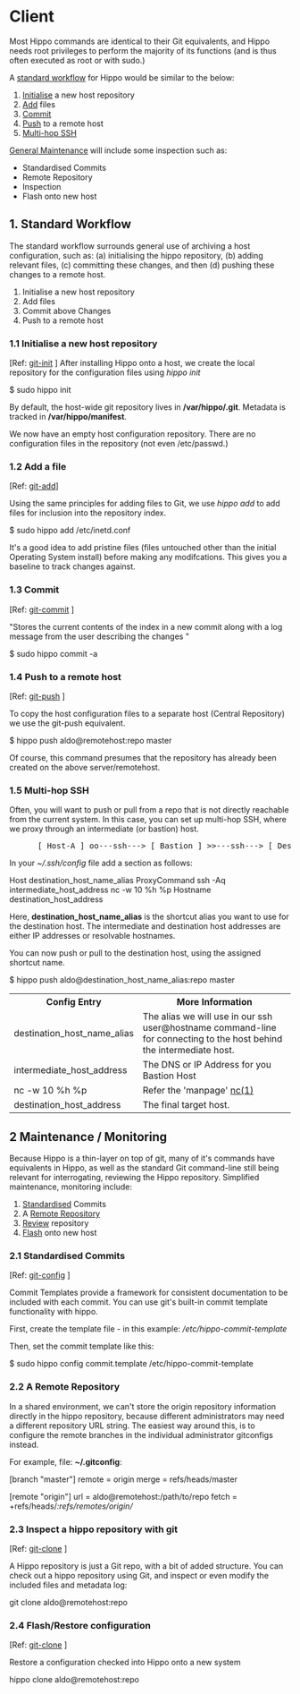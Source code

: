 # Client

Most Hippo commands are identical to their Git equivalents, and Hippo needs
root privileges to perform the majority of its functions (and is thus often
executed as root or with sudo.)

A <a href="#workflow">standard workflow</a> for Hippo would be similar to the below:

1. [Initialise](#initialise) a new host repository
2. [Add](#add) files
3. [Commit](#commit)
4. [Push](#push) to a remote host
5. [Multi-hop SSH](#ssh)

<a href="#maintenance">General Maintenance</a> will include some inspection such as:

- Standardised Commits
- Remote Repository
- Inspection
- Flash onto new host


## <a name="workflow"></a>1. Standard Workflow

The standard workflow surrounds general use of archiving a host
configuration, such as: (a) initialising the hippo repository, (b)
adding relevant files, (c) committing these changes, and then (d)
pushing these changes to a remote host.

1. Initialise a new host repository
2. Add files
3. Commit above Changes
4. Push to a remote host

### <a name="initialise"></a> 1.1 Initialise a new host repository

&#91;Ref: [git-init](http://www.kernel.org/pub/software/scm/git/docs/git-init.html "Create an empty git repository or reinitialize an existing one")
]
After installing Hippo onto a host, we create the local repository
for the configuration files using *hippo init*

<!--(block|syntax("bash"))-->
$ sudo hippo init
<!--(end)-->

By default, the host-wide git repository lives in **/var/hippo/.git**. 
Metadata is tracked in **/var/hippo/manifest**.

We now have an empty host configuration repository. There are no 
configuration files in the repository (not even /etc/passwd.)

### <a name="add"></a> 1.2 Add a file

&#91;Ref: [git-add](http://www.kernel.org/pub/software/scm/git/docs/git-add.html "Add file contents to the index")]

Using the same principles for adding files to Git, we use *hippo add* 
to add files for inclusion into the repository index.

<!--(block|syntax("bash"))-->
$ sudo hippo add /etc/inetd.conf
<!--(end)-->

It's a good idea to add pristine files (files untouched other than the initial
Operating System install) before making any modifcations. 
This gives you a baseline to track changes against.

### <a name="commit"></a> 1.3 Commit

&#91;Ref: [git-commit](http://www.kernel.org/pub/software/scm/git/docs/git-commit.html "Record changes to the repository")
]

"Stores the current contents of the index in a new commit along with 
a log message from the user describing the changes "

<!--(block|syntax("bash"))-->
$ sudo hippo commit -a 
<!--(end)-->

### <a name="push"></a> 1.4 Push to a remote host

&#91;Ref: [git-push](http://www.kernel.org/pub/software/scm/git/docs/git-push.html "Update remote refs along with associated objects")
]

To copy the host configuration files to a separate host (Central Repository)
we use the git-push equivalent.

<!--(block|syntax("bash"))-->
$ hippo push aldo@remotehost:repo master
<!--(end)-->

Of course, this command presumes that the repository has already been created
on the above server/remotehost.

### <a name="ssh"></a>1.5 Multi-hop SSH

Often, you will want to push or pull from a repo that is not directly reachable
from the current system. In this case, you can set up multi-hop SSH, where we
proxy through an intermediate (or bastion) host. 

<pre>
      [ Host-A ] oo---ssh---> [ Bastion ] >>---ssh---> [ Destination ]
</pre>

In your _~/.ssh/config_ file add a section as follows:

<!--(block|syntax("apache"))-->
Host destination_host_name_alias
	ProxyCommand ssh -Aq intermediate_host_address nc -w 10 %h %p
	Hostname destination_host_address
<!--(end)-->

Here, **destination_host_name_alias** is the shortcut alias you want to use for the
destination host. The intermediate and destination host addresses are either IP
addresses or resolvable hostnames.

You can now push or pull to the destination host, using the assigned shortcut
name.

<!--(block|syntax("bash"))-->
$ hippo push aldo@destination_host_name_alias:repo master
<!--(end)-->

<table>
	<tr><th>Config Entry</th>
		<th>More Information</th>
	</tr>
	<tr><td>destination_host_name_alias</td>
		<td>The alias we will use in our ssh user@hostname command-line
		for connecting to the host behind the intermediate host.</td>
	</tr>
	<tr><td>intermediate_host_address</td>
		<td>The DNS or IP Address for you Bastion Host</td>
	</tr>
	<tr><td>nc -w 10 %h %p</td>
		<td>Refer the 'manpage' 
		<a href="http://www.openbsd.org/cgi-bin/man.cgi?query=nc&apropos=0&sektion=0&manpath=OpenBSD+Current&arch=i386&format=html">nc(1)</a></td>
	</tr>
	<tr><td>destination_host_address</td>
		<td>The final target host.</td>
	</tr>
</table>

## <a name="maintenance"></a> 2 Maintenance / Monitoring

Because Hippo is a thin-layer on top of git, many of it's commands
have equivalents in Hippo, as well as the standard Git command-line
still being relevant for interrogating, reviewing the Hippo 
repository. Simplified maintenance, monitoring include:

1. [Standardised](#standardised) Commits
2. A [Remote Repository](#remote)
3. [Review](#review) repository
4. [Flash](#flash) onto new host

### <a name="standardised"></a> 2.1 Standardised Commits

&#91;Ref: [git-config](http://www.kernel.org/pub/software/scm/git/docs/git-config.html "commit.template: Specify a file to use as the template for new commit messages")
]

Commit Templates provide a framework for consistent documentation to
be included with each commit. You can use git's built-in commit template 
functionality with hippo. 

First, create the template file - in this example: */etc/hippo-commit-template*

Then, set the commit template like this:

<!--(block|syntax("bash"))-->
$ sudo hippo config commit.template /etc/hippo-commit-template
<!--(end)-->

### <a name="remote"></a> 2.2 A Remote Repository

In a shared environment, we can't store the origin repository information
directly in the hippo repository, because different administrators may need a
different repository URL string. The easiest way around this, is to configure
the remote branches in the individual administrator gitconfigs instead. 

For example, file: __~/.gitconfig__:

<!--(block|syntax("bash"))-->
[branch "master"]
	remote = origin
	merge = refs/heads/master

[remote "origin"]
	url = aldo@remotehost:/path/to/repo
	fetch = +refs/heads/*:refs/remotes/origin/*
<!--(end)-->

### <a name="review"></a> 2.3 Inspect a hippo repository with git

&#91;Ref: [git-clone](http://www.kernel.org/pub/software/scm/git/docs/git-clone.html "Clone a repository into a new directory")
]

A Hippo repository is just a Git repo, with a bit of added structure. You can
check out a hippo repository using Git, and inspect or even modify the included
files and metadata log:

<!--(block|syntax("bash"))-->
git clone aldo@remotehost:repo
<!--(end)-->

### <a name="flash"></a> 2.4 Flash/Restore configuration

&#91;Ref: [git-clone](http://www.kernel.org/pub/software/scm/git/docs/git-clone.html "Clone a repository into a new directory")
]

Restore a configuration checked into Hippo onto a new system

<!--(block|syntax("bash"))-->
hippo clone aldo@remotehost:repo
<!--(end)-->
